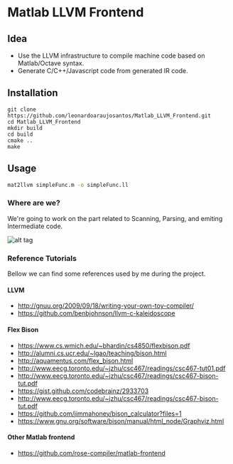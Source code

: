 # Matlab LLVM Frontend

## Idea
* Use the LLVM infrastructure to compile machine code based on Matlab/Octave syntax.
* Generate C/C++/Javascript code from generated IR code.

## Installation
```
git clone https://github.com/leonardoaraujosantos/Matlab_LLVM_Frontend.git
cd Matlab_LLVM_Frontend
mkdir build
cd build
cmake ..
make
```

## Usage
``` bash
mat2llvm simpleFunc.m -o simpleFunc.ll
```

### Where are we?
We're going to work on the part related to Scanning, Parsing, and emiting Intermediate code.

![alt tag](https://raw.githubusercontent.com/leonardoaraujosantos/Matlab_LLVM_Frontend/master/docs/imgs/compiler_wiki.png)


### Reference Tutorials
Bellow we can find some references used by me during the project.

#### LLVM
* http://gnuu.org/2009/09/18/writing-your-own-toy-compiler/
* https://github.com/benbjohnson/llvm-c-kaleidoscope

#### Flex Bison
* https://www.cs.wmich.edu/~bhardin/cs4850/flexbison.pdf
* http://alumni.cs.ucr.edu/~lgao/teaching/bison.html
* http://aquamentus.com/flex_bison.html
* http://www.eecg.toronto.edu/~jzhu/csc467/readings/csc467-tut01.pdf
* http://www.eecg.toronto.edu/~jzhu/csc467/readings/csc467-bison-tut.pdf
* https://gist.github.com/codebrainz/2933703
* http://www.eecg.toronto.edu/~jzhu/csc467/readings/csc467-bison-tut.pdf
* https://github.com/jimmahoney/bison_calculator?files=1
* https://www.gnu.org/software/bison/manual/html_node/Graphviz.html

#### Other Matlab frontend
* https://github.com/rose-compiler/matlab-frontend
